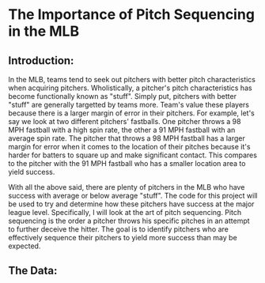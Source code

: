 # The Importance of Pitch Sequencing in the MLB

## Introduction:
In the MLB, teams tend to seek out pitchers with better pitch characteristics when acquiring pitchers. Wholistically, a pitcher's pitch characteristics has become functionally known as "stuff". Simply put, pitchers with better "stuff" are generally targetted by teams more. Team's value these players because there is a larger margin of error in their pitchers. For example, let's say we look at two different pitchers' fastballs. One pitcher throws a 98 MPH fastball with a high spin rate, the other a 91 MPH fastball with an average spin rate. The pitcher that throws a 98 MPH fastball has a larger margin for error when it comes to the location of their pitches because it's harder for batters to square up and make significant contact. This compares to the pitcher with the 91 MPH fastball who has a smaller location area to yield success.

With all the above said, there are plenty of pitchers in the MLB who have success with average or below average "stuff". The code for this project will be used to try and determine how these pitchers have success at the major league level. Specifically, I will look at the art of pitch sequencing. Pitch sequencing is the order a pitcher throws his specific pitches in an attempt to further deceive the hitter. The goal is to identify pitchers who are effectively sequence their pitchers to yield more success than may be expected.

## The Data:
